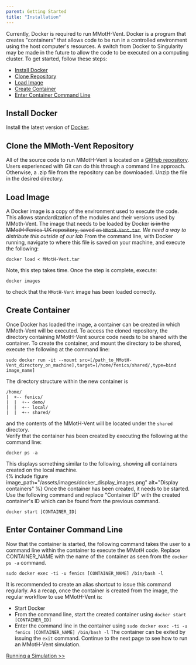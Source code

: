 ```yaml
---
parent: Getting Started
title: "Installation"
---
```


Currently, Docker is required to run MMotH-Vent. Docker is a program that creates "containers" that allows code to be run in a controlled environment using the host computer's resources. A switch from Docker to Singularity may be made in the future to allow the code to be executed on a computing cluster. To get started, follow these steps:  
  * [Install Docker](#install-docker)
  * [Clone Repository](#clone-the-mmoth-vent-repository)
  * [Load Image](#load-image)
  * [Create Container](#create-container)
  * [Enter Container Command Line](#enter-container-command-line)

## Install Docker
Install the latest version of [Docker](http://www.docker.com).

## Clone the MMoth-Vent Repository
All of the source code to run MMotH-Vent is located on a [GitHub repository](https://github.com/mmoth-kurtis/MMotH-Fenics-UK.git). Users experienced with Git can do this through a command line approach. Otherwise, a .zip file from the repository can be downloaded. Unzip the file in the desired directory.

## Load Image  
A Docker image is a copy of the environment used to execute the code. This allows standardization of the modules and their versions used by MMoth-Vent. The image that needs to be loaded by Docker ~~is in the MMotH-Fenics-UK repository, saved as ```MMotH-Vent.tar```~~. *We need a way to distribute this outside of our lab* From the command line, with Docker running, navigate to where this file is saved on your machine, and execute the following:  
```
docker load < MMotH-Vent.tar
```
Note, this step takes time. Once the step is complete, execute:
```
docker images
```
to check that the ```MMotH-Vent``` image has been loaded correctly.


## Create Container
Once Docker has loaded the image, a container can be created in which MMoth-Vent will be executed. To access the cloned repository, the directory containing MMotH-Vent source code needs to be shared with the container. To create the container, and mount the directory to be shared, execute the following at the command line:  
```
sudo docker run -it --mount src=[/path_to_MMotH-Vent_directory_on_machine],target=[/home/fenics/shared/,type=bind image_name]
```
The directory structure within the new container is  
```
/home/  
|  +-- fenics/  
|  |  +-- demo/  
|  |  +-- local/  
|  |  +-- shared/  
```
and the contents of the MMotH-Vent will be located under the ```shared``` directory.  
Verify that the container has been created by executing the following at the command line:
```
docker ps -a
```
This displays something similar to the following, showing all containers created on the local machine.   
{% include figure image_path="/assets/images/docker_display_images.png" alt="Display containers" %}
Once the container has been created, it needs to be started. Use the following command and replace "Container ID" with the created container's ID which can be found from the previous command.
```
docker start [CONTAINER_ID]
```

## Enter Container Command Line
Now that the container is started, the following command takes the user to a command line within the container to execute the MMotH code. Replace CONTAINER_NAME with the name of the container as seen from the ```docker ps -a``` command.
```
sudo docker exec -ti -u fenics [CONTAINER_NAME] /bin/bash -l
```
It is recommended to create an alias shortcut to issue this command regularly. As a recap, once the container is created from the image, the regular workflow to use MMotH-Vent is:
* Start Docker
* From the command line, start the created container using ```docker start [CONTAINER_ID]```
* Enter the command line in the container using ```sudo docker exec -ti -u fenics [CONTAINER_NAME] /bin/bash -l```
The container can be exited by issuing the ```exit``` command. Continue to the next page to see how to run an MMotH-Vent simulation.

<a href="/MMotH-Vent/getting_started/running_demo/" class="btn btn--primary">Running a Simulation >></a>
